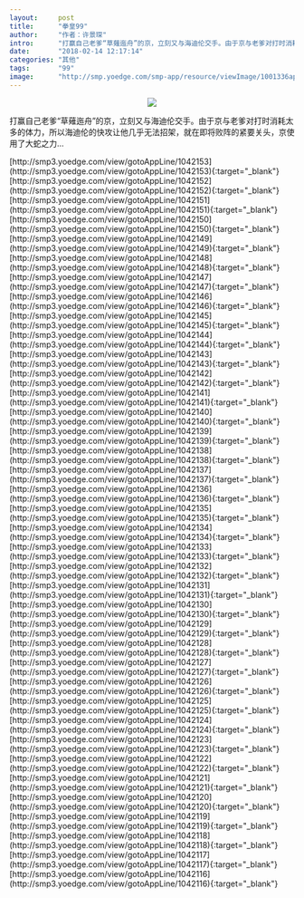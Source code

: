 ```yaml
---
layout:     post
title:      "拳皇99"
author:     "作者：许景琛"
intro:      "打赢自己老爹“草薙迤舟”的京，立刻又与海迪伦交手。由于京与老爹对打时消耗太多的体力，所以海迪伦的快攻让他几乎无法招架，就在即将败阵的紧要关头，京使用了大蛇之力…"
date:       "2018-02-14 12:17:14"
categories: "其他"
tags:       "99"
image:      "http://smp.yoedge.com/smp-app/resource/viewImage/1001336appline.png"
---
```

<div style="text-align: center">
<p><img src="http://smp.yoedge.com/smp-app/resource/viewImage/1001336appline.png"/></p>
</div>
<p class="post-meta">
<span>打赢自己老爹“草薙迤舟”的京，立刻又与海迪伦交手。由于京与老爹对打时消耗太多的体力，所以海迪伦的快攻让他几乎无法招架，就在即将败阵的紧要关头，京使用了大蛇之力…</span>
</p>
[http://smp3.yoedge.com/view/gotoAppLine/1042153](http://smp3.yoedge.com/view/gotoAppLine/1042153){:target="_blank"}
[http://smp3.yoedge.com/view/gotoAppLine/1042152](http://smp3.yoedge.com/view/gotoAppLine/1042152){:target="_blank"}
[http://smp3.yoedge.com/view/gotoAppLine/1042151](http://smp3.yoedge.com/view/gotoAppLine/1042151){:target="_blank"}
[http://smp3.yoedge.com/view/gotoAppLine/1042150](http://smp3.yoedge.com/view/gotoAppLine/1042150){:target="_blank"}
[http://smp3.yoedge.com/view/gotoAppLine/1042149](http://smp3.yoedge.com/view/gotoAppLine/1042149){:target="_blank"}
[http://smp3.yoedge.com/view/gotoAppLine/1042148](http://smp3.yoedge.com/view/gotoAppLine/1042148){:target="_blank"}
[http://smp3.yoedge.com/view/gotoAppLine/1042147](http://smp3.yoedge.com/view/gotoAppLine/1042147){:target="_blank"}
[http://smp3.yoedge.com/view/gotoAppLine/1042146](http://smp3.yoedge.com/view/gotoAppLine/1042146){:target="_blank"}
[http://smp3.yoedge.com/view/gotoAppLine/1042145](http://smp3.yoedge.com/view/gotoAppLine/1042145){:target="_blank"}
[http://smp3.yoedge.com/view/gotoAppLine/1042144](http://smp3.yoedge.com/view/gotoAppLine/1042144){:target="_blank"}
[http://smp3.yoedge.com/view/gotoAppLine/1042143](http://smp3.yoedge.com/view/gotoAppLine/1042143){:target="_blank"}
[http://smp3.yoedge.com/view/gotoAppLine/1042142](http://smp3.yoedge.com/view/gotoAppLine/1042142){:target="_blank"}
[http://smp3.yoedge.com/view/gotoAppLine/1042141](http://smp3.yoedge.com/view/gotoAppLine/1042141){:target="_blank"}
[http://smp3.yoedge.com/view/gotoAppLine/1042140](http://smp3.yoedge.com/view/gotoAppLine/1042140){:target="_blank"}
[http://smp3.yoedge.com/view/gotoAppLine/1042139](http://smp3.yoedge.com/view/gotoAppLine/1042139){:target="_blank"}
[http://smp3.yoedge.com/view/gotoAppLine/1042138](http://smp3.yoedge.com/view/gotoAppLine/1042138){:target="_blank"}
[http://smp3.yoedge.com/view/gotoAppLine/1042137](http://smp3.yoedge.com/view/gotoAppLine/1042137){:target="_blank"}
[http://smp3.yoedge.com/view/gotoAppLine/1042136](http://smp3.yoedge.com/view/gotoAppLine/1042136){:target="_blank"}
[http://smp3.yoedge.com/view/gotoAppLine/1042135](http://smp3.yoedge.com/view/gotoAppLine/1042135){:target="_blank"}
[http://smp3.yoedge.com/view/gotoAppLine/1042134](http://smp3.yoedge.com/view/gotoAppLine/1042134){:target="_blank"}
[http://smp3.yoedge.com/view/gotoAppLine/1042133](http://smp3.yoedge.com/view/gotoAppLine/1042133){:target="_blank"}
[http://smp3.yoedge.com/view/gotoAppLine/1042132](http://smp3.yoedge.com/view/gotoAppLine/1042132){:target="_blank"}
[http://smp3.yoedge.com/view/gotoAppLine/1042131](http://smp3.yoedge.com/view/gotoAppLine/1042131){:target="_blank"}
[http://smp3.yoedge.com/view/gotoAppLine/1042130](http://smp3.yoedge.com/view/gotoAppLine/1042130){:target="_blank"}
[http://smp3.yoedge.com/view/gotoAppLine/1042129](http://smp3.yoedge.com/view/gotoAppLine/1042129){:target="_blank"}
[http://smp3.yoedge.com/view/gotoAppLine/1042128](http://smp3.yoedge.com/view/gotoAppLine/1042128){:target="_blank"}
[http://smp3.yoedge.com/view/gotoAppLine/1042127](http://smp3.yoedge.com/view/gotoAppLine/1042127){:target="_blank"}
[http://smp3.yoedge.com/view/gotoAppLine/1042126](http://smp3.yoedge.com/view/gotoAppLine/1042126){:target="_blank"}
[http://smp3.yoedge.com/view/gotoAppLine/1042125](http://smp3.yoedge.com/view/gotoAppLine/1042125){:target="_blank"}
[http://smp3.yoedge.com/view/gotoAppLine/1042124](http://smp3.yoedge.com/view/gotoAppLine/1042124){:target="_blank"}
[http://smp3.yoedge.com/view/gotoAppLine/1042123](http://smp3.yoedge.com/view/gotoAppLine/1042123){:target="_blank"}
[http://smp3.yoedge.com/view/gotoAppLine/1042122](http://smp3.yoedge.com/view/gotoAppLine/1042122){:target="_blank"}
[http://smp3.yoedge.com/view/gotoAppLine/1042121](http://smp3.yoedge.com/view/gotoAppLine/1042121){:target="_blank"}
[http://smp3.yoedge.com/view/gotoAppLine/1042120](http://smp3.yoedge.com/view/gotoAppLine/1042120){:target="_blank"}
[http://smp3.yoedge.com/view/gotoAppLine/1042119](http://smp3.yoedge.com/view/gotoAppLine/1042119){:target="_blank"}
[http://smp3.yoedge.com/view/gotoAppLine/1042118](http://smp3.yoedge.com/view/gotoAppLine/1042118){:target="_blank"}
[http://smp3.yoedge.com/view/gotoAppLine/1042117](http://smp3.yoedge.com/view/gotoAppLine/1042117){:target="_blank"}
[http://smp3.yoedge.com/view/gotoAppLine/1042116](http://smp3.yoedge.com/view/gotoAppLine/1042116){:target="_blank"}


